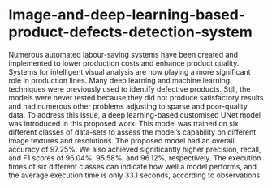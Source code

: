 # Image-and-deep-learning-based-product-defects-detection-system
Numerous automated labour-saving systems have
been created and implemented to lower production costs and
enhance product quality. Systems for intelligent visual analysis
are now playing a more significant role in production lines. Many
deep learning and machine learning techniques were previously
used to identify defective products. Still, the models were never
tested because they did not produce satisfactory results and had
numerous other problems adjusting to sparse and poor-quality
data. To address this issue, a deep learning-based customised UNet
model was introduced in this proposed work. This model
was trained on six different classes of data-sets to assess the
model’s capability on different image textures and resolutions.
The proposed model had an overall accuracy of 97.25%. We also
achieved significantly higher precision, recall, and F1 scores of
96.04%, 95.58%, and 96.12%, respectively. The execution times
of six different classes can indicate how well a model performs,
and the average execution time is only 33.1 seconds, according
to observations.
